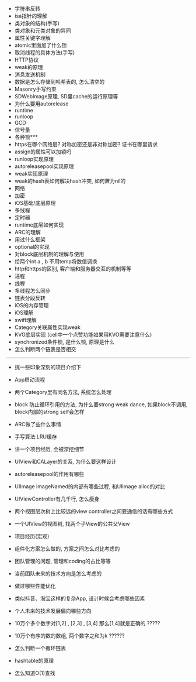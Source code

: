* 字符串反转
* isa指针的理解
* 类对象的结构(手写)
* 类对象和元类对象的异同
* 属性关键字理解
* atomic里面加了什么锁
* 取消线程的具体方法(手写)
* HTTP协议
* weak的原理
* 消息发送机制
* 数据是怎么存储到哈希表的, 怎么清空的
* Masonry手写约束
* SDWebImage原理, SD里cache的运行原理等
* 为什么要用autorelease
* runtime
* runloop
* GCD
* 信号量
* 各种锁***
* https在哪个网络层? 对称加密还是非对称加密? 证书在哪里请求
* assign的属性可以加锁吗
* runloop实现原理
* autoreleasepool实现原理
* weak实现原理
* weak的hash表如何解决hash冲突, 如何置为nil的
* 网络
* 加密
* iOS基础/底层原理
* 多线程
* 定时器
* runtime底层如何实现
* ARC的理解
* 用过什么框架
* optional的实现
* 对block底层机制的理解与使用
* 给两个int a , b 不用temp将数值调换
* http和https的区别, 客户端和服务器交互的机制等等
* 进程
* 线程
* 多线程怎么同步
* 链表分段反转
* iOS的内存管理
* iOS理解
* swift理解
* Category关联属性实现weak
* KVO底层实现 (cell中一个点赞功能如果用KVO需要注意什么)
* synchronized条件锁, 是什么锁, 原理是什么
* 怎么判断两个链表是否相交

------------------------------------------------------------

* 挑一些印象深刻的项目介绍下
* App启动流程
* 两个Category里有同名方法, 系统怎么处理
* block 防止循环引用的方法, 为什么要strong weak dance, 如果block不调用, block内部的strong self会怎样
* ARC做了些什么事情
* 手写算法:LRU缓存

* 讲一个项目经历, 会被深挖细节
* UIView和CALayer的关系, 为什么要这样设计
* autoreleasepool的作用有哪些
* UIImage imageNamed的内部有哪些过程, 和UIImage alloc的对比
* UIViewController有几千行, 怎么瘦身
* 两个视图层次树上比较远的view controller之间要通信的话有哪些方式
* 一个UIView的视图树, 找两个子View的公共父View

* 项目经历(宏观)
* 组件化方案怎么做的, 方案之间怎么对比考虑的
* 团队管理的问题, 管理和coding的占比等等
* 当前团队未来的技术方向是怎么考虑的
* 做过哪些性能优化
* 类似抖音、淘宝这样的复杂App, 设计时候会考虑哪些因素
* 个人未来的技术发展偏向哪些方向

* 10万个多个数字对[1,2] , [2,3] , [3,4] 那么[1,4]就是正确的 ?????
* 10万个有序的数的数组, 两个数字之和为k ??????
* 怎么判断一个循环链表
* hashtable的原理
* 怎么知道O(1)查找
